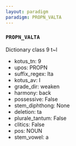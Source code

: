 ```yaml
---
layout: paradigm
paradigm: PROPN_VALTA
---
```

### ` PROPN_VALTA `

Dictionary class 9 t~l
* kotus_tn: 9
* upos: PROPN
* suffix_regex: lta
* kotus_av: I
* grade_dir: weaken
* harmony: back
* possessive: False
* stem_diphthong: None
* deletion: ta
* plurale_tantum: False
* clitics: False
* pos: NOUN
* stem_vowel: a
